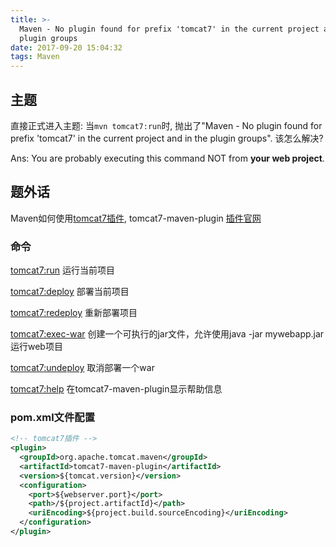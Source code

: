 ```yaml
---
title: >-
  Maven - No plugin found for prefix 'tomcat7' in the current project and in the
  plugin groups
date: 2017-09-20 15:04:32
tags: Maven
---
```




## 主题

直接正式进入主题: 当`mvn tomcat7:run`时, 抛出了"Maven - No plugin found for prefix 'tomcat7' in the current project and in the  plugin groups". 该怎么解决?

Ans: You are probably executing this command NOT from **your web project**. 



## 题外话

Maven如何使用[tomcat7插件](https://tomcat.apache.org/maven-plugin-trunk/tomcat7-maven-plugin/plugin-info.html), tomcat7-maven-plugin [插件官网](http://tomcat.apache.org/maven-plugin.html)

### 命令

[tomcat7:run](https://tomcat.apache.org/maven-plugin-trunk/tomcat7-maven-plugin/run-mojo.html)
运行当前项目

[tomcat7:deploy](https://tomcat.apache.org/maven-plugin-trunk/tomcat7-maven-plugin/deploy-mojo.html)
部署当前项目

[tomcat7:redeploy](https://tomcat.apache.org/maven-plugin-trunk/tomcat7-maven-plugin/deploy-mojo.html)
重新部署项目

[tomcat7:exec-war](https://tomcat.apache.org/maven-plugin-trunk/tomcat7-maven-plugin/exec-war-mojo.html)
创建一个可执行的jar文件，允许使用java -jar mywebapp.jar 运行web项目

[tomcat7:undeploy](https://tomcat.apache.org/maven-plugin-trunk/tomcat7-maven-plugin/undeploy-mojo.html)
取消部署一个war

[tomcat7:help](https://tomcat.apache.org/maven-plugin-trunk/tomcat7-maven-plugin/help-mojo.html)
在tomcat7-maven-plugin显示帮助信息

### pom.xml文件配置

```xml
<!-- tomcat7插件 -->
<plugin>
  <groupId>org.apache.tomcat.maven</groupId>
  <artifactId>tomcat7-maven-plugin</artifactId>
  <version>${tomcat.version}</version> 
  <configuration>
    <port>${webserver.port}</port>
    <path>/${project.artifactId}</path>
    <uriEncoding>${project.build.sourceEncoding}</uriEncoding>
  </configuration>
</plugin>
```

